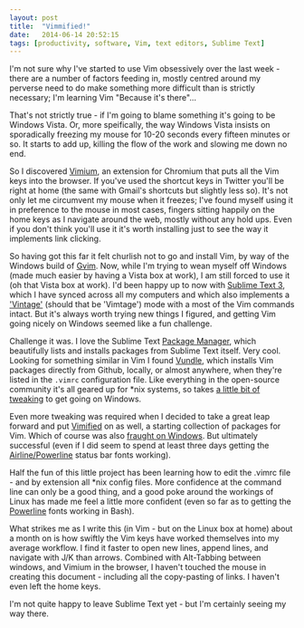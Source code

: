 ```yaml
---
layout: post
title:  "Vimmified!"
date:   2014-06-14 20:52:15
tags: [productivity, software, Vim, text editors, Sublime Text]
---
```


I'm not sure why I've started to use Vim obsessively over the last week - there
are a number of factors feeding in, mostly centred around my perverse need to do
make something more difficult than is strictly necessary; I'm learning Vim
"Because it's there"...

That's not strictly true - if I'm going to blame something it's going to be
Windows Vista. Or, more speifically, the way Windows Vista insists on
sporadically freezing my mouse for 10-20 seconds every fifteen minutes or so.
It starts to add up, killing the flow of the work and slowing me down no end.

So I discovered [Vimium][Vimium], an extension for Chromium that puts all the
Vim keys into the browser. If you've used the shortcut keys in Twitter you'll be
right at home (the same with Gmail's shortcuts but slightly less so). It's not
only let me circumvent my mouse when it freezes; I've found myself using it in
preference to the mouse in most cases, fingers sitting happily on the home keys
as I navigate around the web, mostly without any hold ups. Even if you don't
think you'll use it it's worth installing just to see the way it implements link
clicking.

So having got this far it felt churlish not to go and install Vim, by way of the
Windows build of [Gvim][Gvim]. Now, while I'm trying to wean myself off Windows
(made much easier by having a Vista box at work), I am still forced to use it
(oh that Vista box at work). I'd been happy up to now with [Sublime Text
3][ST3], which I have synced across all my computers and which also implements
a ['Vintage'][ST3Vim] (should that be 'Vimtage') mode with a most of the Vim
commands intact. But it's always worth trying new things I figured, and getting
Vim going nicely on Windows seemed like a fun challenge.

Challenge it was. I love the Sublime Text [Package Manager][STPM], which
beautifully lists and installs packages from Sublime Text itself. Very cool.
Looking for something similar in Vim I found [Vundle][Vundle], which installs
Vim packages directly from Github, locally, or almost anywhere, when they're
listed in the `.vimrc` configuration file. Like everything in the open-source
community it's all geared up for \*nix systems, so takes [a little bit of
tweaking][VundleWin] to get going on Windows.

Even more tweaking was required when I decided to take a great leap forward and
put [Vimified][Vimified] on as well, a starting collection of packages for Vim.
Which of course was also [fraught on Windows][VimifiedWin]. But ultimately
successful (even if I did seem to spend at least three days getting the
[Airline/Powerline][Airline] status bar fonts working).

Half the fun of this little project has been learning how to edit the .vimrc
file - and by extension all \*nix config files. More confidence at the command
line can only be a good thing, and a good poke around the workings of Linux has
made me feel a little more confident (even so far as to getting the
[Powerline][Powerline] fonts working in Bash).

What strikes me as I write this (in Vim - but on the Linux box at home) about
a month on is how swiftly the Vim keys have worked themselves into my average
workflow. I find it faster to open new lines, append lines, and navigate with
J/K than arrows.  Combined with Alt-Tabbing between windows, and Vimium in the
browser, I haven't touched the mouse in creating this document - including all
the copy-pasting of links. I haven't even left the home keys.

I'm not quite happy to leave Sublime Text yet - but I'm certainly seeing my way there.

[STPM]: https://sublime.wbond.net/
[Gvim]: http://www.vim.org/download.php
[ST3]: http://www.sublimetext.com/3
[ST3Vim]: http://www.sublimetext.com/docs/3/vintage.html
[VundleWin]: https://github.com/gmarik/Vundle.vim/wiki/Vundle-for-Windows
[Vundle]: https://github.com/gmarik/Vundle.vim/wiki/Vundle-for-Windows
[Vimified]: https://github.com/zaiste/vimified
[VimifiedWin]: http://kaszkowiak.eu/windows-vimified/
[Vimium]: https://chrome.google.com/webstore/detail/vimium/dbepggeogbaibhgnhhndojpepiihcmeb?hl=en
[Airline]: https://github.com/bling/vim-airline
[Powerline]: https://github.com/Lokaltog/powerline
